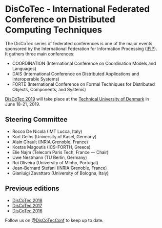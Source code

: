 # DisCoTec - International Federated Conference on Distributed Computing Techniques 

The DisCoTec series of federated conferences is one of the major events sponsored by the International Federation for Information Processing ([IFIP](www.ifip.org)). It gathers three main conferences:
* COORDINATION (International Conference on Coordination Models and Languages)
* DAIS (International Conference on Distributed Applications and Interoperable Systems)
* FORTE (International Conference on Formal Techniques for Distributed Objects, Components, and Systems)

[DisCoTec 2019](/2019) will take place at the [Technical University of Denmark](www.dtu.dk) in June 18-21, 2019.

## Steering Committee
* Rocco De Nicola (IMT Lucca, Italy)
* Kurt Geihs (University of Kasel, Germany)
* Alain Girault (INRIA Grenoble, France)
* Kostas Magoutis (ICS-FORTH, Greece)
* Elie Najm (Telecom Paris Tech, France — Chair)
* Uwe Nestmann (TU Berlin, Germany)
* Rui Oliveira (University of Minho, Portugal)
* Jean-Bernard Stefani (INRIA Grenoble, France)
* Gianluigi Zavattaro (University of Bologna, Italy)

## Previous editions
* [DisCoTec 2018](http://2018.discotec.org/)
* [DisCoTec 2017](http://2017.discotec.org/)
* [DisCoTec 2016](http://2016.discotec.org/)

Follow us on [@DisCoTecConf](https://twitter.com/DisCoTecConf) to keep up to date.
